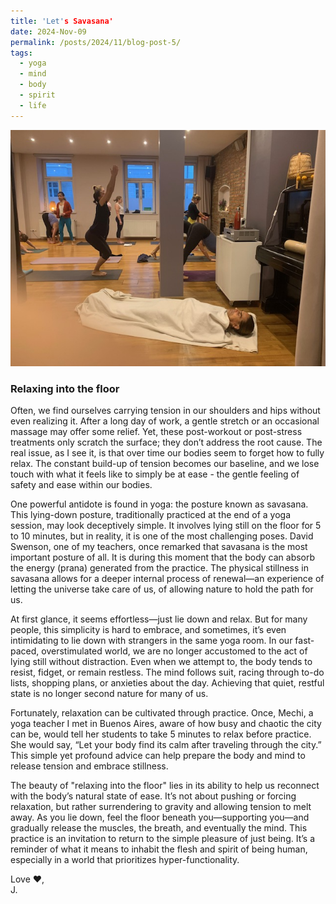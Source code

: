 ```yaml
---
title: 'Let's Savasana'
date: 2024-Nov-09
permalink: /posts/2024/11/blog-post-5/
tags:
  - yoga
  - mind
  - body
  - spirit
  - life
---
```

<img src='/images/2024-11-09-blog-post.jpg'><br>
### **Relaxing into the floor**

Often, we find ourselves carrying tension in our shoulders and hips without even realizing it. After a long day of work, a gentle stretch or an occasional massage may offer some relief. Yet, these post-workout or post-stress treatments only scratch the surface; they don’t address the root cause. The real issue, as I see it, is that over time our bodies seem to forget how to fully relax. The constant build-up of tension becomes our baseline, and we lose touch with what it feels like to simply be at ease - the gentle feeling of safety and ease within our bodies.

One powerful antidote is found in yoga: the posture known as savasana. This lying-down posture, traditionally practiced at the end of a yoga session, may look deceptively simple. It involves lying still on the floor for 5 to 10 minutes, but in reality, it is one of the most challenging poses. David Swenson, one of my teachers, once remarked that savasana is the most important posture of all. It is during this moment that the body can absorb the energy (prana) generated from the practice. The physical stillness in savasana allows for a deeper internal process of renewal—an experience of letting the universe take care of us, of allowing nature to hold the path for us.

At first glance, it seems effortless—just lie down and relax. But for many people, this simplicity is hard to embrace, and sometimes, it’s even intimidating to lie down with strangers in the same yoga room. In our fast-paced, overstimulated world, we are no longer accustomed to the act of lying still without distraction. Even when we attempt to, the body tends to resist, fidget, or remain restless. The mind follows suit, racing through to-do lists, shopping plans, or anxieties about the day. Achieving that quiet, restful state is no longer second nature for many of us.

Fortunately, relaxation can be cultivated through practice. Once, Mechi, a yoga teacher I met in Buenos Aires, aware of how busy and chaotic the city can be, would tell her students to take 5 minutes to relax before practice. She would say, “Let your body find its calm after traveling through the city.” This simple yet profound advice can help prepare the body and mind to release tension and embrace stillness.

The beauty of "relaxing into the floor" lies in its ability to help us reconnect with the body’s natural state of ease. It’s not about pushing or forcing relaxation, but rather surrendering to gravity and allowing tension to melt away. As you lie down, feel the floor beneath you—supporting you—and gradually release the muscles, the breath, and eventually the mind. This practice is an invitation to return to the simple pleasure of just being. It’s a reminder of what it means to inhabit the flesh and spirit of being human, especially in a world that prioritizes hyper-functionality.


Love ❤️, <br>
J.
